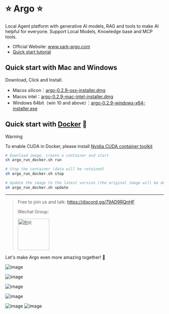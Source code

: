 # ⭐ Argo ⭐
Local Agent platform with generative AI models, RAG and tools to make AI helpful for everyone.
Support Local Models, Knowledge base and MCP tools.
- Official Website: www.xark-argo.com
- [Quick start tutorial](https://docs.xark-argo.com/getting-started)

## Quick start with Mac and Windows
Download, Click and Install.

- Macos silicon：[argo-0.2.9-osx-installer.dmg](https://github.com/xark-argo/argo/releases/download/v0.2.9/argo-0.2.9-osx-installer.dmg)
- Macos intel：[argo-0.2.9-mac-intel-installer.dmg](https://github.com/xark-argo/argo/releases/download/v0.2.9/argo-0.2.9-mac-intel-installer.dmg)
- Windows 64bit（win 10 and above）：[argo-0.2.9-windows-x64-installer.exe](https://github.com/xark-argo/argo/releases/download/v0.2.9/argo-0.2.9-windows-installer.exe)

## Quick start with [Docker](https://www.docker.com/) 🐳

> [!WARNING]  
> To enable CUDA in Docker, please install 
> [Nvidia CUDA container toolkit](https://docs.nvidia.com/dgx/nvidia-container-runtime-upgrade/)


  ```bash
  # Download image, create a container and start
  sh argo_run_docker.sh run
  
  # Stop the container (data will be retained)
  sh argo_run_docker.sh stop
  
  # Update the image to the latest version (the original image will be deleted)
  sh argo_run_docker.sh update
  ```

---
> Free to join us and talk: https://discord.gg/79AD9RQnHF
> 
> Wechat Group:
>
> <img src="https://github.com/user-attachments/assets/d5206618-c32d-4179-9ab7-f74d8cc8706e" alt="图片" style="width:100px;height:100px;">



Let's make Argo even more amazing together! 💪

![image](https://github.com/user-attachments/assets/f9511955-3de5-48da-900d-1d4a1808e08d)

![image](https://github.com/user-attachments/assets/26aa3d81-9e4e-43b5-abb5-09dc2699d001)

![image](https://github.com/user-attachments/assets/4e4d6413-c821-43d1-ab8f-75eb65b60539)

![image](https://github.com/user-attachments/assets/9e2a069f-7a22-498d-a24d-ee7d4ca7ace0)

![image](https://github.com/user-attachments/assets/57ce6ead-cda8-4493-8a0d-f827ba1d8194)
![image](https://github.com/user-attachments/assets/e656989b-b09e-40ee-9c20-8e22c1caeabc)

